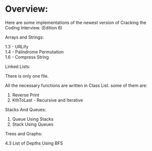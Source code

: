 # Overview:

Here are some implementations of the newest version of Cracking the Coding Interview. (Edition 6)

Arrays and Strings:

1.3 - URLify     
1.4 - Palindrome Permutation     
1.6 - Compress String     

Linked Lists: 

There is only one file.

All the necessary functions are written in Class List.
some of them are:

1. Reverse Print     
2. KthToLast - Recursive and Iterative     

Stacks And Queues:

1. Queue Using Stacks
2. Stack Using Queues

Trees and Graphs:    

4.3 List of Depths Using BFS

